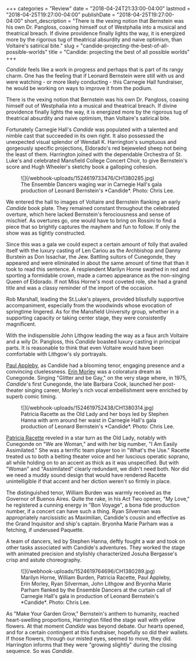 +++
categories = "Review"
date = "2018-04-24T21:33:00-04:00"
lastmod = "2018-04-25T19:27:00-04:00"
publishDate = "2018-04-25T19:27:00-04:00"
short_description = "There is the vexing notion that Bernstein was his own Dr. Pangloss, coaxing himself out of Westphalia into a musical and theatrical breach. If divine providence finally lights the way, it is energized more by the rigorous tug of theatrical absurdity and naive optimism, than Voltaire's satirical bite."
slug = "candide-projecting-the-best-of-all-possible-worlds"
title = "Candide: projecting the best of all possible worlds"
+++

*Candide* feels like a work in progress and perhaps that is part of its rangy charm. One has the feeling that if Leonard Bernstein were still with us and were watching - or more likely conducting - this Carnegie Hall fundraiser, he would be working on ways to improve it from the podium.

There is the vexing notion that Bernstein was his own Dr. Pangloss, coaxing himself out of Westphalia into a musical and theatrical breach. If divine providence finally lights the way, it is energized more by the rigorous tug of theatrical absurdity and naive optimism, than Voltaire's satirical bite. 

Fortunately Carnegie Hall's *Candide* was populated with a talented and nimble cast that succeeded in its own right. It also possessed the unexpected visual splendor of Wendall K. Harrington's sumptuous and gorgeously specific projections, Eldorado's red bejeweled sheep not being the least of them. Harrington joined with the dependable Orchestra of St. Luke's and celebrated Mansfield College Concert Choir, to give Bernstein's score and Hugh Wheeler's sketchy book a galloping cohesion.

<figure data-type="image">
![](/webhook-uploads/1524619733476/CH1380285.jpg)
<figcaption>The Ensemble Dancers waging war in Carnegie Hall's gala production of Leonard Bernstein's *Candide*. Photo: Chris Lee.</figcaption>
</figure>

We entered the hall to images of Voltaire and Bernstein flanking an early *Candide* book plate. They remained constant throughout the celebrated overture, which here lacked Bernstein's ferociousness and sense of mischief. As overtures go, one would have to bring on Rossini to find a piece that so brightly captures the mayhem and fun to follow. If only the show was as tightly constructed.

Since this was a gala we could expect a certain amount of folly that availed itself with the luxury casting of Len Cariou as the Archbishop and Danny Burstein as Don Issachar, the Jew. Battling suitors of Cunegonde, they appeared and were eliminated in about the same amount of time that than it took to read this sentence. A resplendent Marilyn Horne swathed in red and sporting a formidable crown, made a cameo appearance as the non-singing Queen of Eldorado. If not Miss Horne's most coveted role, she had a grand title and was a classy reminder of the import of the occasion.

Rob Marshall, leading the St.Luke's players, provided blissfully supportive accompaniment, especially from the woodwinds whose evocation of springtime lingered. As for the Mansfield University group, whether in a supporting capacity or taking center stage, they were consistently magnificent. 

With the indispensible John Lithgow leading the way as a faux arch Voltaire and a wily Dr. Pangloss, this *Candide* boasted luxury casting in principal parts. It is reasonable to think that even Voltaire would have been comfortable with Lithgow's sly portrayals. 

[Paul Appleby](/scene/people/paul-appleby/), as Candide had a blooming tenor, engaging presence and a convincing cluelessness. [Erin Morley](/scene/people/erin-morley/) was a coloratura dream as Cunegonde. Singing "Glitter and be Gay," on the very stage where, in 1975, *Candide*'s first Cunegonde, the late Barbara Cook, launched her post-theater singing career, Morley's rich vocal embellishment were enriched by superb comic timing.

<figure data-type="image">
![](/webhook-uploads/1524619752438/CH1380314.jpg)
<figcaption>Patricia Racette as the Old Lady and her boys led by Stephen Hanna with arm around her waist in Carnegie Hall's gala production of Leonard Bernstein's *Candide*. Photo: Chris Lee.</figcaption>
</figure>

[Patricia Racette](/scene/people/patricia-racette/) reveled in a star turn as the Old Lady, notably with Cunegonde on "We are Woman," and with her big number, "I Am Easily Assimilated." She was a terrific team player too in "What's the Use." Racette treated us to both a belting theater voice and her luscious operatic soprano, all while holding on to an accent as thick as it was unspecified. But with "Woman" and "Assimilated" clearly redundant, we didn't need both. Nor did we need a muddy sound design that would have rendered Racette unintelligible if that accent and her diction weren't so firmly in place.

The distinguished tenor, William Burden was warmly received as the Governor of Buenos Aires. Quite the rake, in his Act Two opener, "My Love," he registered a cunning energy in "Bon Voyage", a bona fide production number, if a concert can have such a thing. Ryan Silverman was appropriately narcissistic as Maximilian, Candide's cousin and effective as the Grand Inquisitor and ship's captain.  Bryonha Marie Parham was a fetching, if underused Paquette.

A team of dancers, led by Stephen Hanna, deftly fought a war and took on other tasks associated with Candide's adventures. They worked the stage with animated precision and stylishly characterized Josuha Bergasse's crisp and astute choreography.

<figure data-type="image">
![](/webhook-uploads/1524619764696/CH1380289.jpg)
<figcaption>Marilyn Horne, William Burden, Patricia Racette, Paul Appleby, Erin Morley, Ryan Silverman, John Lithgow and Bryonha Marie Parham flanked by the Ensemble Dancers at the curtain call of
Carnegie Hall's gala in production of Leonard Bernstein's *Candide*. Photo: Chris Lee.</figcaption>
</figure>

As "Make Your Garden Grow," Bernstein's anthem to humanity, reached heart-swelling proportions, Harrington filled the stage wall with yellow flowers. At that moment *Candide* was beyond debate. Our hearts opened, and for a certain contingent at this fundraiser, hopefully so did their wallets. If those flowers, through our misted eyes, seemed to move, they did. Harrington informs that they were "growing slightly" during the closing sequence. So was *Candide*.
